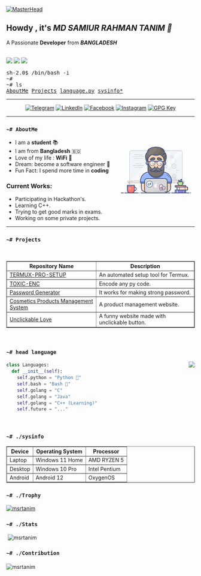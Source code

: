 [![MasterHead](https://github.com/MSRTanim/all-REDME/blob/90bab62cfe6ce17e0530caf2aa5ad956e24f7b61/Google%20Classroom%20Header%20Let's%20get%20spooky!.gif)](http://www.msrtanim.xyz)

<h2>Howdy , it's <i>MD SAMIUR RAHMAN TANIM 👋</i></h2>
A Passionate <b>Developer</b> from <i><b>BANGLADESH</b></i> 
<br /><br />

<!-- Badges -->
<p>
    <a href="#"><img src="https://img.shields.io/github/followers/MSRTanim?style=social&label=follow"></a>
    <a href="#"><img src="https://img.shields.io/github/stars/MSRTanim?style=social"></a>
    <a href="#"><img src="https://hits.seeyoufarm.com/api/count/incr/badge.svg?url=https%3A%2F%2Fgithub.com%2FMSRTanim&title=Visitors&count_bg=%230073EB"></a>
</p>

<!-- Console? -->
<pre>
sh-2.0$ /bin/bash -i
~#
~# ls
<a href="#-AboutMe">AboutMe</a> <a href="#-ls-projects">Projects</a> <a href="#-head-languagepy">language.py</a> <a href="#-sysinfo">sysinfo*</a>
</pre>

<!-- Social Badges-->
<hr />
<p align=center>
    <a href="https://t.me/CodeWithTanim" target="_blank"><img
            src="https://img.shields.io/badge/Telegram-%232CA5E0?style=for-the-badge&logoColor=white&logo=telegram"
            alt="Telegram"></a>
    <a href="https://www.linkedin.com/in/msrtanim2" target="_blank"><img
            src="https://img.shields.io/badge/LinkedIn-%230077B5?style=for-the-badge&logo=linkedin" alt="LinkedIn"></a>
    <a href="https://facebook.com/msrtanim.py" target="_blank"><img
            src="https://img.shields.io/badge/Facebook-%231877F2?style=for-the-badge&logoColor=white&logo=facebook"
            alt="Facebook"></a>
    <a href="https://instagram.com/msrtanim.py" target="_blank"><img
            src="https://img.shields.io/badge/Instagram-%23E4405F?style=for-the-badge&logoColor=white&logo=instagram"
            alt="Instagram"></a>
    <a href="https://youtube.com/@CodeWIthTanim" target="_blank"><img
            src="https://img.shields.io/badge/YouTube-white?style=for-the-badge&logoColor=red&logo=YouTube"
            alt="GPG Key"></a>
</p>
<hr />

### `~# AboutMe`
<a href="#"><img align="right" height=156 src="assets/programmer.gif"></a>

- I am a **student** 📚
- I am from **Bangladesh** 🇧🇩 
- Love of my life : **WiFi** 🛜
- Dream: become a software engineer 💸
- Fun Fact: I spend more time in **coding**

### Current Works:
- Participating in Hackathon's.
- Learning C++.
- Trying to get good marks in exams.
- Working on some private projects.
<hr />

### `~# Projects`
<br>
<table border="1">
    <tr>
        <th>Repository Name</th>
        <th>Description</th>
    </tr>
    <tr>
        <td><a href="https://github.com/MSRTanim/TERMUX-SETUP-PRO">TERMUX-PRO-SETUP</a></td>
        <td>An automated setup tool for Termux.</td>
    </tr>
    <!-- <tr>
        <td><a href="https://github.com/modded-ubuntu/modded-ubuntu">modded-ubuntu</a></td>
        <td>Run Ubuntu GUI on termux based on Proot-Distro.</td>
    </tr> -->
    <!-- <tr>
        <td><a href="https://github.com/hax0rtahm1d/Reverse-Engineering">Reverse-Engineering</a></td>
        <td>Some tools reverse engineered by me (mostly python).</td>
    </tr> -->
    <tr>
        <td><a href="https://github.com/MSRTanim/TOXIC-ENC">TOXIC-ENC</a></td>
        <td>Encode any py code.</td>
    </tr>
    <tr>
        <td><a href="https://github.com/MSRTanim/Password-Generator">Password Generator</a></td>
        <td>It works for making strong password.</td>
    </tr>
    <tr>
        <td><a href="https://github.com/MSRTanim/Cosmetics-Products-Management-System">Cosmetics Products Management System</a></td>
        <td>A product management website.</td>
    </tr>
    <tr>
        <td><a href="https://github.com/MSRTanim/Unclickable-Love">Unclickable Love</a></td>
        <td>A funny website made with unclickable button.</td>
    </tr>
</table>

<br/>

<!-- Languages -->
### `~# head language`
<a href="#"><img align="right" height=150 src="https://github-readme-stats.vercel.app/api/top-langs/?username=MSRTanim&layout=compact&theme=react&hide=html,css&hide_border=true&card_width=380&hide_title=true&langs_count=6"></a>

```python
class Languages:
  def __init__(self):
    self.python = "Python 🐍"
    self.bash = "Bash 🔩"
    self.golang = "C"
    self.golang = "Java"
    self.golang = "C++ (Learning)"
    self.future = "..."
```

<br/>

<!-- System Info -->
### `~# ./sysinfo`
<table border="1">
  <tr>
    <th>Device</th>
    <th>Operating System</th>
    <th>Processor</th>
  </tr>
  <tr>
    <td>Laptop</td>
    <td>Windows 11 Home</td>
    <td>AMD RYZEN 5</td>
  </tr>
  <tr>
    <td>Desktop</td>
    <td>Windows 10 Pro</td>
    <td>Intel Pentium</td>
  </tr>
  <tr>
    <td>Android</td>
    <td>Android 12</td>
    <td>OxygenOS</td>
  </tr>
</table>

<!-- GitHub Trophy -->
### `~# ./Trophy`
<p align="left"> <a href="https://github.com/ryo-ma/github-profile-trophy"><img src="https://github-profile-trophy.vercel.app/?username=msrtanim" alt="msrtanim" /></a> </p>

<!-- GitHub Stats -->
### `~# ./Stats`
<p>&nbsp;<img align="center" src="https://github-readme-stats.vercel.app/api?username=msrtanim&show_icons=true&locale=en" alt="msrtanim" /></p>

<!-- GitHub Contribution -->
### `~# ./Contribution`
<p><img align="center" src="https://github-readme-streak-stats.herokuapp.com/?user=msrtanim&" alt="msrtanim" /></p>
<!-- end -->


